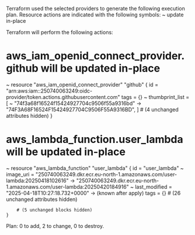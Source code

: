 
Terraform used the selected providers to generate the following execution
plan. Resource actions are indicated with the following symbols:
  ~ update in-place

Terraform will perform the following actions:

  # aws_iam_openid_connect_provider.github will be updated in-place
  ~ resource "aws_iam_openid_connect_provider" "github" {
        id              = "arn:aws:iam::250740063249:oidc-provider/token.actions.githubusercontent.com"
        tags            = {}
      ~ thumbprint_list = [
          ~ "74f3a68f16524f15424927704c9506f55a9316bd" -> "74F3A68F16524F15424927704C9506F55A9316BD",
        ]
        # (4 unchanged attributes hidden)
    }

  # aws_lambda_function.user_lambda will be updated in-place
  ~ resource "aws_lambda_function" "user_lambda" {
        id                             = "user_lambda"
      ~ image_uri                      = "250740063249.dkr.ecr.eu-north-1.amazonaws.com/user-lambda:20250418102616" -> "250740063249.dkr.ecr.eu-north-1.amazonaws.com/user-lambda:20250420184916"
      ~ last_modified                  = "2025-04-18T10:27:18.732+0000" -> (known after apply)
        tags                           = {}
        # (26 unchanged attributes hidden)

        # (5 unchanged blocks hidden)
    }

Plan: 0 to add, 2 to change, 0 to destroy.
